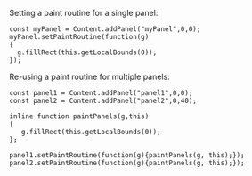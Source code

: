 Setting a paint routine for a single panel:
```
const myPanel = Content.addPanel("myPanel",0,0);
myPanel.setPaintRoutine(function(g)
{
  g.fillRect(this.getLocalBounds(0));
});
```

Re-using a paint routine for multiple panels:
```
const panel1 = Content.addPanel("panel1",0,0);
const panel2 = Content.addPanel("panel2",0,40);

inline function paintPanels(g,this)
{
   g.fillRect(this.getLocalBounds(0));
};

panel1.setPaintRoutine(function(g){paintPanels(g, this);});
panel2.setPaintRoutine(function(g){paintPanels(g, this);});
```
